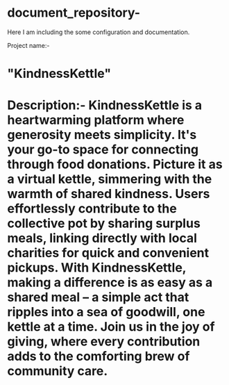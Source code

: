# document_repository-
Here I am including the some configuration and documentation.


Project name:- <h1>"KindnessKettle"<h1>
 
Description:- 
KindnessKettle is a heartwarming platform where generosity meets simplicity. It's your go-to space for connecting through food donations. 
Picture it as a virtual kettle, simmering with the warmth of shared kindness. Users effortlessly contribute to the collective pot by sharing surplus meals, 
linking directly with local charities for quick and convenient pickups. With KindnessKettle, making a difference is as easy as a shared meal – a simple act 
that ripples into a sea of goodwill, one kettle at a time. Join us in the joy of giving, where every contribution adds to the comforting brew of community care.
  
